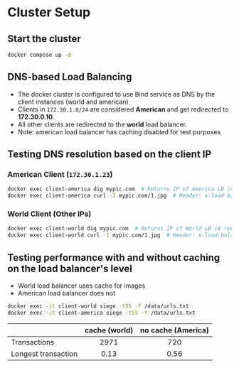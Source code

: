 # Cluster Setup

## Start the cluster

```bash
docker compose up -d
```

## DNS-based Load Balancing

- The docker cluster is configured to use Bind service as DNS by the client instances (world and american)
- Clients in `172.30.1.0/24` are considered **American** and get redirected to **172.30.0.10**.
- All other clients are redirected to the **world** load balancer.
- Note: american load balancer has caching disabled for test purposes

## Testing DNS resolution based on the client IP

### American Client (`172.30.1.23`)

```bash
docker exec client-america dig mypic.com  # Returns IP of America LB (A record is 172.30.0.10)
docker exec client-america curl -I mypic.com/1.jpg  # Header: x-load-balancer: lb-america
```

### World Client (Other IPs)

```bash
docker exec client-world dig mypic.com  # Returns IP of World LB (A record is 172.30.0.11)
docker exec client-world curl -I mypic.com/1.jpg  # Header: x-load-balancer: lb-world
```

## Testing performance with and without caching on the load balancer's level

- World load balancer uses cache for images
- American load balancer does not

```bash
docker exec -it client-world siege -t5S -f /data/urls.txt
docker exec -it client-america siege -t5S -f /data/urls.txt
```

|                     | cache (world) | no cache (America) |
| :------------------ | :-----------: | :----------------: |
| Transactions        |     2971      |        720         |
| Longest transaction |     0.13      |        0.56        |
